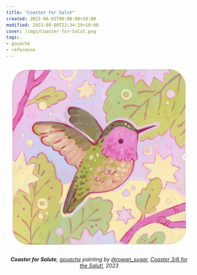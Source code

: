 ```yaml
---
title: "Coaster for Salut"
created: 2023-06-03T00:00:00+10:00
modified: 2023-09-09T22:34:29+10:00
cover: /imgs/Coaster-for-Salut.png
tags:
- gouache
- reference
---
```


![Coaster for Salute](imgs/coaster-for-salut.png)

*<center>**Coaster for Salute**, [gouache](gouache.md) painting by [@rowan_sugar](https://rowansugar.carrd.co), [Coaster 3/6 for the Salut!](https://www.instagram.com/p/Cst6vuNP8Tj/), 2023</center>*
